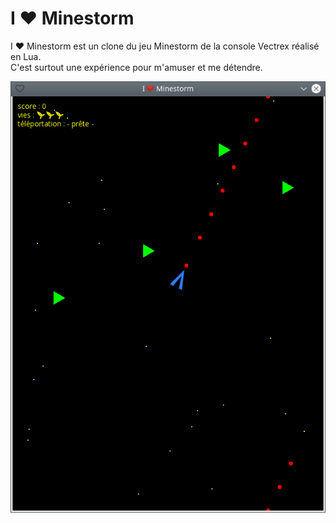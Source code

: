 # I ❤ Minestorm

I ❤ Minestorm est un clone du jeu Minestorm de la console Vectrex réalisé en Lua.  
C'est surtout une expérience pour m'amuser et me détendre.

![Copie d'écran](screenshot.png)

